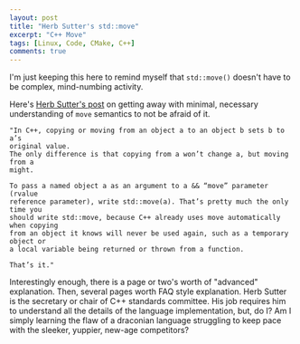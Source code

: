 ```yaml
---
layout: post
title: "Herb Sutter's std::move"
excerpt: "C++ Move"
tags: [Linux, Code, CMake, C++]
comments: true
---
```

I'm just keeping this here to remind myself that ``std::move()`` doesn't have to
be complex, mind-numbing activity.

Here's [Herb Sutter's post](https://herbsutter.com/2020/02/17/move-simply/) on
getting away with minimal, necessary understanding of ``move`` semantics to not
be afraid of it.

```
"In C++, copying or moving from an object a to an object b sets b to a’s
original value.
The only difference is that copying from a won’t change a, but moving from a
might.

To pass a named object a as an argument to a && “move” parameter (rvalue
reference parameter), write std::move(a). That’s pretty much the only time you
should write std::move, because C++ already uses move automatically when copying
from an object it knows will never be used again, such as a temporary object or
a local variable being returned or thrown from a function.

That’s it."
```

Interestingly enough, there is a page or two's worth of "advanced"
explanation. Then, several pages worth FAQ style explanation. Herb Sutter is the
secretary or chair of C++ standards committee. His job requires him to
understand all the details of the language implementation, but, do I? Am I
simply learning the flaw of a draconian language struggling to keep pace with
the sleeker, yuppier, new-age competitors?
